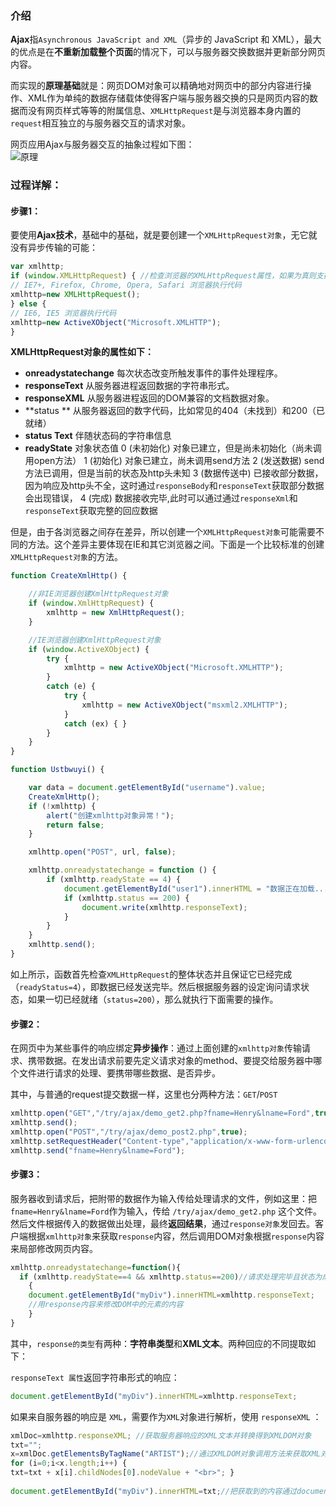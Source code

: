 ### 介绍
**Ajax**指`Asynchronous JavaScript and XML`（异步的 JavaScript 和 XML），最大的优点是在**不重新加载整个页面**的情况下，可以与服务器交换数据并更新部分网页内容。   

而实现的**原理基础**就是：网页DOM对象可以精确地对网页中的部分内容进行操作、XML作为单纯的数据存储载体使得客户端与服务器交换的只是网页内容的数据而没有网页样式等等的附属信息、`XMLHttpRequest`是与浏览器本身内置的`request`相互独立的与服务器交互的请求对象。  


网页应用Ajax与服务器交互的抽象过程如下图：   
![原理](https://images2015.cnblogs.com/blog/1018541/201612/1018541-20161202170336021-461606131.png)  


### 过程详解：
#### 步骤1： 
要使用**Ajax技术**，基础中的基础，就是要创建一个`XMLHttpRequest对象`，无它就没有异步传输的可能：   
```js
var xmlhttp;
if (window.XMLHttpRequest) { //检查浏览器的XMLHttpRequest属性，如果为真则支持XMLHttpRequest
// IE7+, Firefox, Chrome, Opera, Safari 浏览器执行代码
xmlhttp=new XMLHttpRequest(); 
} else {
// IE6, IE5 浏览器执行代码
xmlhttp=new ActiveXObject("Microsoft.XMLHTTP"); 
}
```

**XMLHttpRequest对象的属性如下：**  
* **onreadystatechange**  每次状态改变所触发事件的事件处理程序。
* **responseText**     从服务器进程返回数据的字符串形式。
* **responseXML**    从服务器进程返回的DOM兼容的文档数据对象。
* **status **          从服务器返回的数字代码，比如常见的404（未找到）和200（已就绪）
* **status Text**       伴随状态码的字符串信息
* **readyState**       对象状态值
  0 (未初始化) 对象已建立，但是尚未初始化（尚未调用open方法）
  1 (初始化) 对象已建立，尚未调用send方法
  2 (发送数据) send方法已调用，但是当前的状态及http头未知
  3 (数据传送中) 已接收部分数据，因为响应及http头不全，这时通过`responseBody`和`responseText`获取部分数据会出现错误，
  4 (完成) 数据接收完毕,此时可以通过通过`responseXml`和`responseText`获取完整的回应数据

但是，由于各浏览器之间存在差异，所以创建一个`XMLHttpRequest对象`可能需要不同的方法。这个差异主要体现在IE和其它浏览器之间。下面是一个比较标准的创建`XMLHttpRequest对象`的方法。  
```js
function CreateXmlHttp() {

    //非IE浏览器创建XmlHttpRequest对象
    if (window.XmlHttpRequest) {
        xmlhttp = new XmlHttpRequest();
    }

    //IE浏览器创建XmlHttpRequest对象
    if (window.ActiveXObject) {
        try {
            xmlhttp = new ActiveXObject("Microsoft.XMLHTTP");
        }
        catch (e) {
            try {
                xmlhttp = new ActiveXObject("msxml2.XMLHTTP");
            }
            catch (ex) { }
        }
    }
}

function Ustbwuyi() {

    var data = document.getElementById("username").value;
    CreateXmlHttp();
    if (!xmlhttp) {
        alert("创建xmlhttp对象异常！");
        return false;
    }

    xmlhttp.open("POST", url, false);

    xmlhttp.onreadystatechange = function () {
        if (xmlhttp.readyState == 4) {
            document.getElementById("user1").innerHTML = "数据正在加载...";
            if (xmlhttp.status == 200) {
                document.write(xmlhttp.responseText);
            }
        }
    }
    xmlhttp.send();
}
```
如上所示，函数首先检查`XMLHttpRequest`的整体状态并且保证它已经完成（`readyStatus=4`），即数据已经发送完毕。然后根据服务器的设定询问请求状态，如果一切已经就绪（`status=200`），那么就执行下面需要的操作。

#### 步骤2：
在网页中为某些事件的响应绑定**异步操作**：通过上面创建的`xmlhttp对象`传输请求、携带数据。在发出请求前要先定义请求对象的method、要提交给服务器中哪个文件进行请求的处理、要携带哪些数据、是否异步。   

其中，与普通的request提交数据一样，这里也分两种方法：`GET`/`POST`  

```js
xmlhttp.open("GET","/try/ajax/demo_get2.php?fname=Henry&lname=Ford",true);
xmlhttp.send();
xmlhttp.open("POST","/try/ajax/demo_post2.php",true);
xmlhttp.setRequestHeader("Content-type","application/x-www-form-urlencoded");
xmlhttp.send("fname=Henry&lname=Ford");
```

#### 步骤3：
服务器收到请求后，把附带的数据作为输入传给处理请求的文件，例如这里：把`fname=Henry&lname=Ford`作为输入，传给 ` /try/ajax/demo_get2.php ` 这个文件。
然后文件根据传入的数据做出处理，最终**返回结果**，通过`response对象`发回去。客户端根据`xmlhttp对象`来获取`response`内容，然后调用DOM对象根据`response`内容来局部修改网页内容。   

```js
xmlhttp.onreadystatechange=function(){
  if (xmlhttp.readyState==4 && xmlhttp.status==200)//请求处理完毕且状态为成功
    {
    document.getElementById("myDiv").innerHTML=xmlhttp.responseText;
    //用response内容来修改DOM中的元素的内容
    }
}
```

其中，`response的类型`有两种：**字符串类型**和**XML文本**。两种回应的不同提取如下：

`responseText 属性`返回字符串形式的响应：  
```js
document.getElementById("myDiv").innerHTML=xmlhttp.responseText;
```

如果来自服务器的响应是 `XML`，需要作为` XML `对象进行解析，使用 `responseXML` ：
```js
xmlDoc=xmlhttp.responseXML; //获取服务器响应的XML文本并转换得到XMLDOM对象
txt="";
x=xmlDoc.getElementsByTagName("ARTIST");//通过XMLDOM对象调用方法来获取XML对象中的内容
for (i=0;i<x.length;i++) {
txt=txt + x[i].childNodes[0].nodeValue + "<br>"; }
 
document.getElementById("myDiv").innerHTML=txt;//把获取到的内容通过document对象更新到网页内容去
```